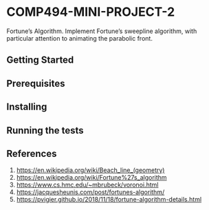 # COMP494-MINI-PROJECT-2

Fortune’s Algorithm. Implement Fortune’s sweepline algorithm, with particular
attention to animating the parabolic front.

## Getting Started


## Prerequisites


## Installing

## Running the tests

## References
1. https://en.wikipedia.org/wiki/Beach_line_(geometry)  
2. https://en.wikipedia.org/wiki/Fortune%27s_algorithm  
3. https://www.cs.hmc.edu/~mbrubeck/voronoi.html  
4. https://jacquesheunis.com/post/fortunes-algorithm/  
5. https://pvigier.github.io/2018/11/18/fortune-algorithm-details.html  


